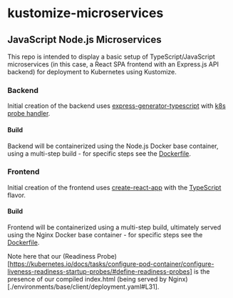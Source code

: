 # kustomize-microservices

## JavaScript Node.js Microservices 

This repo is intended to display a basic setup of TypeScript/JavaScript microservices (in this case, a React SPA frontend with an Express.js API backend) for deployment to Kubernetes using Kustomize.

### Backend

Initial creation of the backend uses [express-generator-typescript](https://www.npmjs.com/package/express-generator-typescript) with [k8s probe handler](./server/src/routes/k8sProbes.ts).

#### Build
Backend will be containerized using the Node.js Docker base container, using a multi-step build - for specific steps see the [Dockerfile](./server/Dockerfile).

### Frontend

Initial creation of the frontend uses [create-react-app](https://www.npmjs.com/package/create-react-app) with the [TypeScript](https://create-react-app.dev/docs/adding-typescript/) flavor.

#### Build
Frontend will be containerized using a multi-step build, ultimately served using the Nginx Docker base container - for specific steps see the [Dockerfile](./client/Dockerfile).

Note here that our (Readiness Probe)[https://kubernetes.io/docs/tasks/configure-pod-container/configure-liveness-readiness-startup-probes/#define-readiness-probes] is the presence of our compiled index.html (being served by Nginx)[./environments/base/client/deployment.yaml#L31].